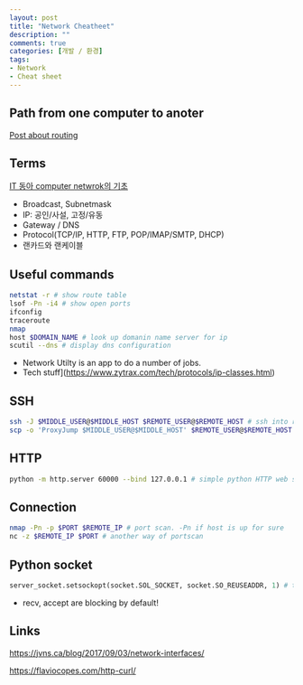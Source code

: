 ```yaml
---
layout: post
title: "Network Cheatheet"
description: ""
comments: true
categories: [개발 / 환경]
tags:
- Network
- Cheat sheet
---
```


## Path from one computer to anoter

[Post about routing](https://run-it.tistory.com/17?category=665122)



## Terms

[IT 동아 computer netwrok의 기초](https://reviewkr.tistory.com/56)

* Broadcast, Subnetmask
* IP: 공인/사설, 고정/유동
* Gateway / DNS
* Protocol(TCP/IP, HTTP, FTP, POP/IMAP/SMTP, DHCP)
* 랜카드와 랜케이블



## Useful commands

```bash
netstat -r # show route table
lsof -Pn -i4 # show open ports 
ifconfig 
traceroute
nmap
host $DOMAIN_NAME # look up domanin name server for ip
scutil --dns # display dns configuration
```

* Network Utilty is an app to do a number of jobs.
* Tech stuff](https://www.zytrax.com/tech/protocols/ip-classes.html)



## SSH

```bash
ssh -J $MIDDLE_USER@$MIDDLE_HOST $REMOTE_USER@$REMOTE_HOST # ssh into remoteuser via middle user
scp -o 'ProxyJump $MIDDLE_USER@$MIDDLE_HOST' $REMOTE_USER@$REMOTE_HOST:$REMOTE_PATH # scp using ssh jump
```



## HTTP

```bash
python -m http.server 60000 --bind 127.0.0.1 # simple python HTTP web server
```



## Connection

```bash
nmap -Pn -p $PORT $REMOTE_IP # port scan. -Pn if host is up for sure
nc -z $REMOTE_IP $PORT # another way of portscan
```



## Python socket

```python
server_socket.setsockopt(socket.SOL_SOCKET, socket.SO_REUSEADDR, 1) # to reuse address 
```

* recv, accept are blocking by default!



## Links

https://jvns.ca/blog/2017/09/03/network-interfaces/

https://flaviocopes.com/http-curl/
